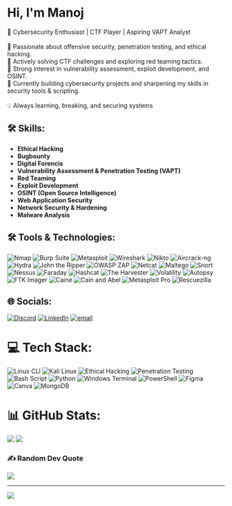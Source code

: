 <h1>Hi, I'm Manoj</h1>

🚀 Cybersecurity Enthusiast | CTF Player | Aspiring VAPT Analyst<br><br>🔹 Passionate about offensive security, penetration testing, and ethical hacking.<br>🔹 Actively solving CTF challenges and exploring red teaming tactics.<br>🔹 Strong interest in vulnerability assessment, exploit development, and OSINT.<br>🔹 Currently building cybersecurity projects and sharpening my skills in security tools & scripting.<br><br>💡 Always learning, breaking, and securing systems

## 🛠️ Skills:
- **Ethical Hacking**
- **Bugbounty**
- **Digital Forencis**
- **Vulnerability Assessment & Penetration Testing (VAPT)**  
- **Red Teaming**  
- **Exploit Development**  
- **OSINT (Open Source Intelligence)**  
- **Web Application Security**  
- **Network Security & Hardening**  
- **Malware Analysis**  
## 🛠️ Tools & Technologies:
![Nmap](https://img.shields.io/badge/Nmap-%230094CE.svg?style=for-the-badge&logo=nmap&logoColor=white) ![Burp Suite](https://img.shields.io/badge/Burp%20Suite-%23FF6F00.svg?style=for-the-badge&logo=burpsuite&logoColor=white) ![Metasploit](https://img.shields.io/badge/Metasploit-%230097C5.svg?style=for-the-badge&logo=metasploit&logoColor=white) ![Wireshark](https://img.shields.io/badge/Wireshark-%231672A4.svg?style=for-the-badge&logo=wireshark&logoColor=white) ![Nikto](https://img.shields.io/badge/Nikto-%23E63946.svg?style=for-the-badge&logo=security&logoColor=white) ![Aircrack-ng](https://img.shields.io/badge/Aircrack--ng-%231E88E5.svg?style=for-the-badge&logo=security&logoColor=white) ![Hydra](https://img.shields.io/badge/Hydra-%23D32F2F.svg?style=for-the-badge&logo=security&logoColor=white) ![John the Ripper](https://img.shields.io/badge/John%20the%20Ripper-%23B71C1C.svg?style=for-the-badge&logo=security&logoColor=white) ![OWASP ZAP](https://img.shields.io/badge/OWASP%20ZAP-%2323A1D1.svg?style=for-the-badge&logo=owasp&logoColor=white) ![Netcat](https://img.shields.io/badge/Netcat-%23575757.svg?style=for-the-badge&logo=security&logoColor=white) ![Maltego](https://img.shields.io/badge/Maltego-%230F52BA.svg?style=for-the-badge&logo=security&logoColor=white) ![Snort](https://img.shields.io/badge/Snort-%23D84315.svg?style=for-the-badge&logo=security&logoColor=white) ![Nessus](https://img.shields.io/badge/Nessus-%230073A3.svg?style=for-the-badge&logo=security&logoColor=white) ![Faraday](https://img.shields.io/badge/Faraday-%231E88E5.svg?style=for-the-badge&logo=security&logoColor=white) ![Hashcat](https://img.shields.io/badge/Hashcat-%23000000.svg?style=for-the-badge&logo=security&logoColor=white) ![The Harvester](https://img.shields.io/badge/The%20Harvester-%23F57C00.svg?style=for-the-badge&logo=security&logoColor=white) ![Volatility](https://img.shields.io/badge/Volatility-%234CAF50.svg?style=for-the-badge&logo=security&logoColor=white) ![Autopsy](https://img.shields.io/badge/Autopsy-%23004D40.svg?style=for-the-badge&logo=security&logoColor=white) ![FTK Imager](https://img.shields.io/badge/FTK%20Imager-%232196F3.svg?style=for-the-badge&logo=security&logoColor=white) ![Caine](https://img.shields.io/badge/Caine-%231B5E20.svg?style=for-the-badge&logo=security&logoColor=white) ![Cain and Abel](https://img.shields.io/badge/Cain%20and%20Abel-%232E7D32.svg?style=for-the-badge&logo=security&logoColor=white) ![Metasploit Pro](https://img.shields.io/badge/Metasploit%20Pro-%230E76A8.svg?style=for-the-badge&logo=security&logoColor=white) ![Rescuezilla](https://img.shields.io/badge/Rescuezilla-%23007ACC.svg?style=for-the-badge&logo=security&logoColor=white) 
## 🌐 Socials:
[![Discord](https://img.shields.io/badge/Discord-%237289DA.svg?logo=discord&logoColor=white)](https://discord.gg/http://discordapp.com/users/1199322641937485854) [![LinkedIn](https://img.shields.io/badge/LinkedIn-%230077B5.svg?logo=linkedin&logoColor=white)](https://www.linkedin.com/in/manoj-kumar-395100227/?utm_source=share&utm_campaign=share_via&utm_content=profile&utm_medium=android_app) [![email](https://img.shields.io/badge/Email-D14836?logo=gmail&logoColor=white)](mailto:manojkumar.root@gmail.com) 

# 💻 Tech Stack:
![Linux CLI](https://img.shields.io/badge/Linux_CLI-%23FCC624.svg?style=for-the-badge&logo=linux&logoColor=black) ![Kali Linux](https://img.shields.io/badge/Kali%20Linux-%234D4D4D.svg?style=for-the-badge&logo=kali-linux&logoColor=white)  ![Ethical Hacking](https://img.shields.io/badge/Ethical%20Hacking-%233778B6.svg?style=for-the-badge&logo=security&logoColor=white) ![Penetration Testing](https://img.shields.io/badge/Penetration%20Testing-%23E53935.svg?style=for-the-badge&logo=security&logoColor=white)  ![Bash Script](https://img.shields.io/badge/bash_script-%23121011.svg?style=for-the-badge&logo=gnu-bash&logoColor=white) ![Python](https://img.shields.io/badge/python-3670A0?style=for-the-badge&logo=python&logoColor=ffdd54) ![Windows Terminal](https://img.shields.io/badge/Windows%20Terminal-%234D4D4D.svg?style=for-the-badge&logo=windows-terminal&logoColor=white) ![PowerShell](https://img.shields.io/badge/PowerShell-%235391FE.svg?style=for-the-badge&logo=powershell&logoColor=white) ![Figma](https://img.shields.io/badge/figma-%23F24E1E.svg?style=for-the-badge&logo=figma&logoColor=white) ![Canva](https://img.shields.io/badge/Canva-%2300C4CC.svg?style=for-the-badge&logo=Canva&logoColor=white) ![MongoDB](https://img.shields.io/badge/MongoDB-%234ea94b.svg?style=for-the-badge&logo=mongodb&logoColor=white)
# 📊 GitHub Stats:
![](https://github-readme-stats.vercel.app/api?username=Manoj-Root&theme=dark&hide_border=false&include_all_commits=false&count_private=false) ![](https://nirzak-streak-stats.vercel.app/?user=Manoj-Root&theme=dark&hide_border=false)

### ✍️ Random Dev Quote
![](https://quotes-github-readme.vercel.app/api?type=horizontal&theme=radical)

---
[![](https://visitcount.itsvg.in/api?id=Manoj-Root&icon=0&color=0)](https://visitcount.itsvg.in)

<!-- Proudly created with GPRM ( https://gprm.itsvg.in ) -->
